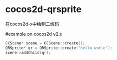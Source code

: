 # cocos2d-qrsprite
在cocos2d-x中绘制二维码


#example
on cocos2d v2.x

```cpp
CCScene* scene = CCScene::create();
QRSprite* qr = QRSprite::create("hello world");
scene->addChild(qr);
```
